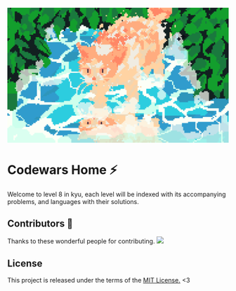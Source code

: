 ![author: standby](public/cat.png)
# Codewars Home ⚡️

Welcome to level 8 in kyu, each level will be indexed with its accompanying problems, and languages with their solutions.

## Contributors 💜

Thanks to these wonderful people for contributing. <a href="https://github.com/SStandby/codewars-group/graphs/contributors"><img src="https://opencollective.com/codewars-group/contributors.svg?width=890&button=false" /></a>

## License

This project is released under the terms of the [MIT License.][mit] <3

[mit]: https://github.com/Sstandby/home/blob/master/LICENSE
